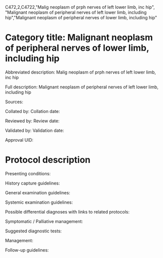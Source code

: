 C472,2,C4722,"Malig neoplasm of prph nerves of left lower limb, inc hip", "Malignant neoplasm of peripheral nerves of left lower limb, including hip","Malignant neoplasm of peripheral nerves of lower limb, including hip"
# Category title: Malignant neoplasm of peripheral nerves of lower limb, including hip

Abbreviated description: Malig neoplasm of prph nerves of left lower limb, inc hip

Full description: Malignant neoplasm of peripheral nerves of left lower limb, including hip

Sources:

Collated by:
Collation date:

Reviewed by:
Review date:

Validated by:
Validation date:

Approval UID:

# Protocol description

Presenting conditions:

History capture guidelines:

General examination guidelines:

Systemic examination guidelines:

Possible differential diagnoses with links to related protocols:

Symptomatic / Palliative management:

Suggested diagnostic tests:

Management:

Follow-up guidelines:
